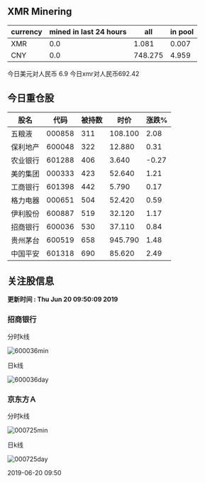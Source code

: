 ## XMR Minering

|currency|mined in last 24 hours|all|in pool|
|---|---|---|---|
|XMR|0.0|1.081|0.007|
|CNY|0.0|748.275|4.959|

今日美元对人民币 6.9	今日xmr对人民币692.42


## 今日重仓股 

|股名|代码|被持数|时价|涨跌%|
|---|---|---|---|---|
|五粮液|000858|311|108.100|2.08|
|保利地产|600048|322|12.880|0.31|
|农业银行|601288|406|3.640|-0.27|
|美的集团|000333|423|52.640|1.21|
|工商银行|601398|442|5.790|0.17|
|格力电器|000651|504|52.420|0.59|
|伊利股份|600887|519|32.120|1.17|
|招商银行|600036|530|37.110|0.84|
|贵州茅台|600519|658|945.790|1.48|
|中国平安|601318|690|85.620|2.49|

## 关注股信息
**更新时间 : Thu Jun 20 09:50:09 2019**
### 招商银行 
分时k线

![600036min](http://image.sinajs.cn/newchart/min/n/sh600036.gif)

日k线

![600036day](http://image.sinajs.cn/newchart/daily/n/sh600036.gif)

### 京东方Ａ 
分时k线

![000725min](http://image.sinajs.cn/newchart/min/n/sz000725.gif)

日k线

![000725day](http://image.sinajs.cn/newchart/daily/n/sz000725.gif)

2019-06-20 09:50